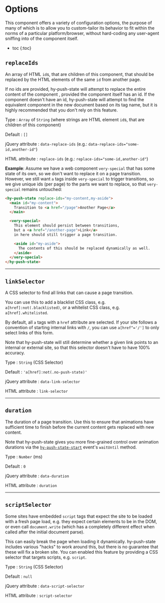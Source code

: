 # Options
This component offers a variety of configuration options,
the purpose of many of which is to allow you to custom-tailor its behavior to fit within the norms of a particular platform/browser,
without hard-coding any user-agent sniffing into of the component itself.

* toc
{:toc}

## `replaceIds`
An array of HTML `id`s, that are children of this component,
that should be replaced by the HTML elements of the same `id` from another page.

If no ids are provided, hy-push-state will attempt to replace the entire content of the component ,
provided the component itself has an id.
If the component doesn't have an id,
hy-push-state will attempt to find the equivalent component in the new document based on its tag name,
but it is highly recommended that you don't rely on this feature.

Type
: `Array` of `String` (where strings are HTML element `id`s, that are children of this component)

Default
: `[]`

jQuery attribute
: `data-replace-ids` (e.g.: `data-replace-ids="some-id,another-id"`)

HTML attribute
: `replace-ids` (e.g.: `replace-ids="some-id,another-id"`)

**Example**: Assume we have a web component `very-special` that has some state of its own,
so we don't want to replace it on a page transition.
However, we still want `a` tags inside `very-special` to trigger transitions,
so we give unique ids (per page) to the parts we want to replace, so that `very-special` remains untouched:

```html
<hy-push-state replace-ids="my-content,my-aside">
  <main id="my-content">
    Transition to <a href="/page">Another Page</a>
  </main>

  <very-special>
    This element should persist between transitions,
    but a <a href="/another-page">Link</a>
    in here should still trigger a page transition.

    <aside id="my-aside">
      The contents of this should be replaced dynamically as well.
    </aside>
  </very-special>
</hy-push-state>
```

***

## `linkSelector`
A CSS selector to find all links that can cause a page transition.

You can use this to add a blacklist CSS class, e.g. `a[href]:not(.blacklisted)`,
or a whitelist CSS class, e.g. `a[href].whitelisted`.

By default, all `a` tags with a `href` attribute are selected.
If your site follows a convention of starting internal links with `/`,
you can use `a[href^='/']` to only select links of this form.

Note that hy-push-state will still determine whether a given link points to an internal or external site,
so that this selector doesn't have to have 100% accuracy.

Type
: `String` (CSS Selector)

Default
: `'a[href]:not(.no-push-state)'`

jQuery attribute
: `data-link-selector`

HTML attribute
: `link-selector`

***

## `duration`
The duration of a page transition. Use this to ensure that animations have sufficient time to finish
before the current content gets replaced with new content.

Note that hy-push-state gives you more fine-grained control over animation durations
via the [`hy-push-state-start`](events.md#hy-push-state-start) event's `waitUntil` method.

Type
: `Number` (ms)

Default
: `0`

jQuery attribute
: `data-duration`

HTML attribute
: `duration`

***

<!-- ## `origin`
If you intend to fetch content form a domain that is different from the current location, you can provide a origin string.
This string must be a valid `window.location.origin` value, e.g. `https://webcomponents.org`, or `http://localhost:8081`.
Note that this will not push frames to the history stack, i.e. the back button will only work when `origin` is the same as the location of the current window.

Type
: `String` (URL/origin)

Default
: `window.location.origin`

jQuery attribute
: `data-origin`

HTML attribute
: `origin`

*** -->

## `scriptSelector`
Some sites have embedded `script` tags that expect the site to be loaded with a fresh page load, e.g. they expect certain elements to be in the DOM, or even call `document.write`
(which has a completely different effect when called after the initial document parse).

This can easily break the page when loading it dynamically.
hy-push-state includes various "hacks" to work around this, but there is no guarantee that these will fix a broken site. You can enabled this feature by providing a CSS selector that targets scripts, e.g. `script`.

Type
: `String` (CSS Selector)

Default
: `null`

jQuery attribute
: `data-script-selector`

HTML attribute
: `script-selector`

